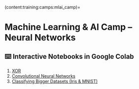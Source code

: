 (content:training:camps:mlai_camp)=
# Machine Learning & AI Camp – Neural Networks

[](content:training:hs:microbit-1)

## ⌨️ Interactive Notebooks in Google Colab

1. [XOR](https://colab.research.google.com/drive/1MgQFgfNMra9m8gWK__3H_hWknLvn6-y4?usp=sharing)
2. [Convolutional Neural Networks](https://colab.research.google.com/drive/1zOQAMkPT4j6EmUYDAaZfk4f7kUjm8UdL?usp=sharing)
3. [Classifying Bigger Datasets (Iris & MNIST)](https://colab.research.google.com/drive/18bhTxPoEhGxvESAiN47fQJOjbP-RNp7I?usp=sharing)

